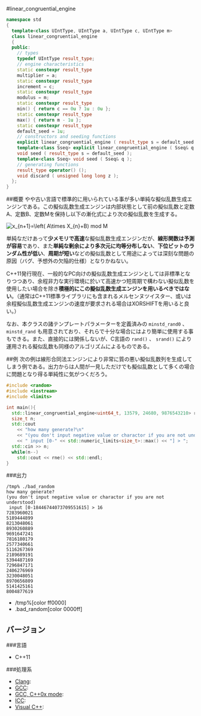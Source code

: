 #linear_congruential_engine
```cpp
namespace std
{
  template<class UIntType, UIntType a, UIntType c, UIntType m>
  class linear_congruential_engine
  {
  public:
    // types
    typedef UIntType result_type;
    // engine characteristics
    static constexpr result_type
    multiplier = a;
    static constexpr result_type
    increment = c;
    static constexpr result_type
    modulus = m;
    static constexpr result_type
    min() { return c == 0u ? 1u : 0u };
    static constexpr result_type
    max() { return m - 1u };
    static constexpr result_type
    default_seed = 1u;
    // constructors and seeding functions
    explicit linear_congruential_engine ( result_type s = default_seed );
    template<class Sseq> explicit linear_congruential_engine ( Sseq& q );
    void seed ( result_type s = default_seed );
    template<class Sseq> void seed ( Sseq& q );
    // generating functions
    result_type operator() ();
    void discard ( unsigned long long z );
  };
}
```

##概要
やや古い言語で標準的に用いられている事が多い単純な擬似乱数生成エンジンである。この擬似乱数生成エンジンは内部状態として前の擬似乱数と定数A、定数B、定数Mを保持し以下の漸化式により次の擬似乱数を生成する。 

<img src='http://www.texify.com/img/%5CLARGE%5C%21x_%7Bn%2B1%7D%3D%5Cleft%28%20A%5Ctimes%20X_%7Bn%7D%2BB%29%20mod%20M.gif' border='0' alt='x_{n+1}=\left( A\times X_{n}+B) mod M'></img>

単純なだけあって<b>少メモリで高速</b>な擬似乱数生成エンジンだが、<b>線形関数は予測が容易</b>であり、また<b>単純な剰余により多次元に均等分布しない</b>、<b>下位ビットのランダム性が低い</b>、<b>周期が短い</b>などの擬似乱数として用途によっては深刻な問題の原因（バグ、予想外の欠陥的仕様）となりかねない。 

C++11発行現在、一般的なPC向けの擬似乱数生成エンジンとしては非標準となりつつあり、余程非力な実行環境に於いて高速かつ短周期で構わない擬似乱数を使用したい場合を除き<b>積極的にこの擬似乱数生成エンジンを用いるべきではない</b>。（通常はC++11標準ライブラリにも含まれるメルセンヌツイスター、或いは余程擬似乱数生成エンジンの速度が要求される場合はXORSHIFTを用いると良い。） 

なお、本クラスの諸テンプレートパラメーターを定義済みの `minstd_rand0` 、 `minstd_rand` も用意されており、それらで十分な場合にはより簡単に使用する事もできる。また、直接的には関係しないが、C言語の `rand()` 、 `srand()` により運用される擬似乱数も同様のアルゴリズムによるものである。


##例
次の例は線形合同法エンジンにより非常に質の悪い擬似乱数列を生成してしまう例である。出力からは人間が一見しただけでも擬似乱数として多くの場合に問題となり得る単純性に気がつくだろう。

```cpp
#include <random>
#include <iostream>
#include <limits>

int main(){
  std::linear_congruential_engine<uint64_t, 13579, 24680, 9876543210> rne(123456789);
  size_t n;
  std::cout
    << "how many generate?\n"
    << "(you don't input negative value or charactor if you are not understood)\n"
    << " input [0-" << std::numeric_limits<size_t>::max() << "] > ";
  std::cin >> n;
  while(n--)
    std::cout << rne() << std::endl;
}
```

###出力
```
/tmp% ./bad_random       
how many generate?
(you don't input negative value or charactor if you are not understood)
 input [0-18446744073709551615] > 16
7283960021
5189444899
8213048061
8930260889
9691647241
7816180179
2577340661
5116267369
2189689191
5394487169
7296847171
2406276969
3230048051
8970656809
5141425161
8004877619
```
* /tmp%[color ff0000]
* .bad_random[color 0000ff]

## バージョン
###言語
- C++11

###処理系
- [Clang](/implementation#clang.md): 
- [GCC](/implementation#gcc.md): 
- [GCC, C++0x mode](/implementation#gcc.md): 
- [ICC](/implementation#icc.md): 
- [Visual C++](/implementation#visual_cpp.md): 
